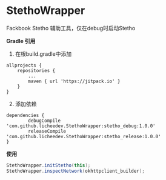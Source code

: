 # StethoWrapper
Fackbook Stetho 辅助工具，仅在debug时启动Stetho

**Gradle 引用**

1. 在根build.gradle中添加

```
allprojects {
    repositories {
        ...
        maven { url 'https://jitpack.io' }
    }
}
```

2. 添加依赖

```
dependencies {
        debugCompile 'com.github.licheedev.StethoWrapper:stetho_debug:1.0.0'
        releaseCompile 'com.github.licheedev.StethoWrapper:stetho_release:1.0.0'
}
```

**使用**

```java
StethoWrapper.initStetho(this);
StethoWrapper.inspectNetwork(okhttpclient_builder);
```